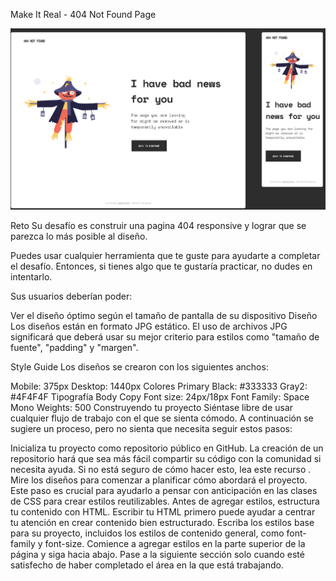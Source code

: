 Make It Real - 404 Not Found Page

![Alt text](image.png)

Reto
Su desafío es construir una pagina 404 responsive y lograr que se parezca lo más posible al diseño.

Puedes usar cualquier herramienta que te guste para ayudarte a completar el desafío. Entonces, si tienes algo que te gustaría practicar, no dudes en intentarlo.

Sus usuarios deberían poder:

Ver el diseño óptimo según el tamaño de pantalla de su dispositivo
Diseño
Los diseños están en formato JPG estático. El uso de archivos JPG significará que deberá usar su mejor criterio para estilos como "tamaño de fuente", "padding" y "margen".

Style Guide
Los diseños se crearon con los siguientes anchos:

Mobile: 375px
Desktop: 1440px
Colores
Primary
Black: #333333
Gray2: #4F4F4F
Tipografía
Body Copy
Font size: 24px/18px
Font
Family: Space Mono
Weights: 500
Construyendo tu proyecto
Siéntase libre de usar cualquier flujo de trabajo con el que se sienta cómodo. A continuación se sugiere un proceso, pero no sienta que necesita seguir estos pasos:

Inicializa tu proyecto como repositorio público en GitHub. La creación de un repositorio hará que sea más fácil compartir su código con la comunidad si necesita ayuda. Si no está seguro de cómo hacer esto, lea este recurso .
Mire los diseños para comenzar a planificar cómo abordará el proyecto. Este paso es crucial para ayudarlo a pensar con anticipación en las clases de CSS para crear estilos reutilizables.
Antes de agregar estilos, estructura tu contenido con HTML. Escribir tu HTML primero puede ayudar a centrar tu atención en crear contenido bien estructurado.
Escriba los estilos base para su proyecto, incluidos los estilos de contenido general, como font-family y font-size.
Comience a agregar estilos en la parte superior de la página y siga hacia abajo. Pase a la siguiente sección solo cuando esté satisfecho de haber completado el área en la que está trabajando.
